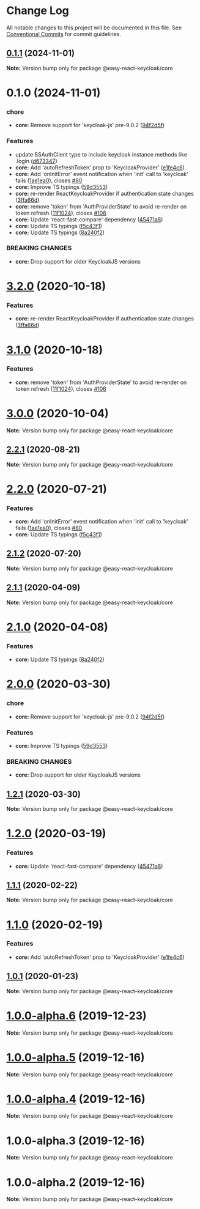 # Change Log

All notable changes to this project will be documented in this file.
See [Conventional Commits](https://conventionalcommits.org) for commit guidelines.

## [0.1.1](https://github.com/Kritskii-A/react-keycloak/compare/@easy-react-keycloak/core@0.1.0...@easy-react-keycloak/core@0.1.1) (2024-11-01)

**Note:** Version bump only for package @easy-react-keycloak/core





# 0.1.0 (2024-11-01)


### chore

* **core:** Remove support for 'keycloak-js' pre-9.0.2 ([94f2d5f](https://github.com/Kritskii-A/react-keycloak/commit/94f2d5f8f106955091c7cc8aaa6c6dd2dbb024c4))


### Features

* update SSAuthClient type to include keycloak instance methods like .login ([d673347](https://github.com/Kritskii-A/react-keycloak/commit/d673347b57e6607d040c0cf693de31e87ccba09c))
* **core:** Add 'autoRefreshToken' prop to 'KeycloakProvider' ([e1fe4c6](https://github.com/Kritskii-A/react-keycloak/commit/e1fe4c64ceaadac2cff626637eb64562f97a9b58))
* **core:** Add 'onInitError' event notification when 'init' call to 'keycloak' fails ([1ae1ea0](https://github.com/Kritskii-A/react-keycloak/commit/1ae1ea022203d9dc6012fad632f6bd3efe2d78a2)), closes [#80](https://github.com/Kritskii-A/react-keycloak/issues/80)
* **core:** Improve TS typings ([59d3553](https://github.com/Kritskii-A/react-keycloak/commit/59d35536cfa9c37d4d0f8052ade2294fc9a63b59))
* **core:** re-render ReactKeycloakProvider if authentication state changes ([3ffa66d](https://github.com/Kritskii-A/react-keycloak/commit/3ffa66dcd88927b0247bdaacade08f62cfd77ed2))
* **core:** remove 'token' from 'AuthProviderState' to avoid re-render on token refresh ([11f1024](https://github.com/Kritskii-A/react-keycloak/commit/11f1024dfdabb62eac8d91cb9731722341c4f72c)), closes [#106](https://github.com/Kritskii-A/react-keycloak/issues/106)
* **core:** Update 'react-fast-compare' dependency ([45471a8](https://github.com/Kritskii-A/react-keycloak/commit/45471a811653d40b615b67c26cadfea7ff89ebc0))
* **core:** Update TS typings ([f5c43f1](https://github.com/Kritskii-A/react-keycloak/commit/f5c43f17f8240c7df752218b4c277e207080ab8e))
* **core:** Update TS typings ([8a240f2](https://github.com/Kritskii-A/react-keycloak/commit/8a240f26e495a57f70a0b54da9cfe64cf4e08002))


### BREAKING CHANGES

* **core:** Drop support for older KeycloakJS versions





# [3.2.0](https://github.com/react-keycloak/react-keycloak/compare/@easy-react-keycloak/core@3.1.0...@easy-react-keycloak/core@3.2.0) (2020-10-18)


### Features

* **core:** re-render ReactKeycloakProvider if authentication state changes ([3ffa66d](https://github.com/react-keycloak/react-keycloak/commit/3ffa66dcd88927b0247bdaacade08f62cfd77ed2))





# [3.1.0](https://github.com/react-keycloak/react-keycloak/compare/@easy-react-keycloak/core@3.0.0...@easy-react-keycloak/core@3.1.0) (2020-10-18)


### Features

* **core:** remove 'token' from 'AuthProviderState' to avoid re-render on token refresh ([11f1024](https://github.com/react-keycloak/react-keycloak/commit/11f1024dfdabb62eac8d91cb9731722341c4f72c)), closes [#106](https://github.com/react-keycloak/react-keycloak/issues/106)





# [3.0.0](https://github.com/react-keycloak/react-keycloak/compare/@easy-react-keycloak/core@2.2.1...@easy-react-keycloak/core@3.0.0) (2020-10-04)

**Note:** Version bump only for package @easy-react-keycloak/core





## [2.2.1](https://github.com/react-keycloak/react-keycloak/compare/@easy-react-keycloak/core@2.2.0...@easy-react-keycloak/core@2.2.1) (2020-08-21)

**Note:** Version bump only for package @easy-react-keycloak/core





# [2.2.0](https://github.com/react-keycloak/react-keycloak/compare/@easy-react-keycloak/core@2.1.2...@easy-react-keycloak/core@2.2.0) (2020-07-21)


### Features

* **core:** Add 'onInitError' event notification when 'init' call to 'keycloak' fails ([1ae1ea0](https://github.com/react-keycloak/react-keycloak/commit/1ae1ea022203d9dc6012fad632f6bd3efe2d78a2)), closes [#80](https://github.com/react-keycloak/react-keycloak/issues/80)
* **core:** Update TS typings ([f5c43f1](https://github.com/react-keycloak/react-keycloak/commit/f5c43f17f8240c7df752218b4c277e207080ab8e))





## [2.1.2](https://github.com/react-keycloak/react-keycloak/compare/@easy-react-keycloak/core@2.1.1...@easy-react-keycloak/core@2.1.2) (2020-07-20)

**Note:** Version bump only for package @easy-react-keycloak/core





## [2.1.1](https://github.com/react-keycloak/react-keycloak/compare/@easy-react-keycloak/core@2.1.0...@easy-react-keycloak/core@2.1.1) (2020-04-09)

**Note:** Version bump only for package @easy-react-keycloak/core





# [2.1.0](https://github.com/react-keycloak/react-keycloak/compare/@easy-react-keycloak/core@2.0.0...@easy-react-keycloak/core@2.1.0) (2020-04-08)


### Features

* **core:** Update TS typings ([8a240f2](https://github.com/react-keycloak/react-keycloak/commit/8a240f26e495a57f70a0b54da9cfe64cf4e08002))





# [2.0.0](https://github.com/react-keycloak/react-keycloak/compare/@easy-react-keycloak/core@1.2.1...@easy-react-keycloak/core@2.0.0) (2020-03-30)


### chore

* **core:** Remove support for 'keycloak-js' pre-9.0.2 ([94f2d5f](https://github.com/react-keycloak/react-keycloak/commit/94f2d5f8f106955091c7cc8aaa6c6dd2dbb024c4))


### Features

* **core:** Improve TS typings ([59d3553](https://github.com/react-keycloak/react-keycloak/commit/59d35536cfa9c37d4d0f8052ade2294fc9a63b59))


### BREAKING CHANGES

* **core:** Drop support for older KeycloakJS versions





## [1.2.1](https://github.com/react-keycloak/react-keycloak/compare/@easy-react-keycloak/core@1.2.0...@easy-react-keycloak/core@1.2.1) (2020-03-30)

**Note:** Version bump only for package @easy-react-keycloak/core





# [1.2.0](https://github.com/react-keycloak/react-keycloak/compare/@easy-react-keycloak/core@1.1.1...@easy-react-keycloak/core@1.2.0) (2020-03-19)


### Features

* **core:** Update 'react-fast-compare' dependency ([45471a8](https://github.com/react-keycloak/react-keycloak/commit/45471a811653d40b615b67c26cadfea7ff89ebc0))





## [1.1.1](https://github.com/react-keycloak/react-keycloak/compare/@easy-react-keycloak/core@1.1.0...@easy-react-keycloak/core@1.1.1) (2020-02-22)

**Note:** Version bump only for package @easy-react-keycloak/core





# [1.1.0](https://github.com/react-keycloak/react-keycloak/compare/@easy-react-keycloak/core@1.0.1...@easy-react-keycloak/core@1.1.0) (2020-02-19)


### Features

* **core:** Add 'autoRefreshToken' prop to 'KeycloakProvider' ([e1fe4c6](https://github.com/react-keycloak/react-keycloak/commit/e1fe4c64ceaadac2cff626637eb64562f97a9b58))





## [1.0.1](https://github.com/react-keycloak/react-keycloak/compare/@easy-react-keycloak/core@1.0.0...@easy-react-keycloak/core@1.0.1) (2020-01-23)

**Note:** Version bump only for package @easy-react-keycloak/core





# [1.0.0-alpha.6](https://github.com/react-keycloak/react-keycloak/compare/@easy-react-keycloak/core@1.0.0-alpha.5...@easy-react-keycloak/core@1.0.0-alpha.6) (2019-12-23)

**Note:** Version bump only for package @easy-react-keycloak/core





# [1.0.0-alpha.5](https://github.com/react-keycloak/react-keycloak/compare/@easy-react-keycloak/core@1.0.0-alpha.4...@easy-react-keycloak/core@1.0.0-alpha.5) (2019-12-16)

**Note:** Version bump only for package @easy-react-keycloak/core





# [1.0.0-alpha.4](https://github.com/react-keycloak/react-keycloak/compare/@easy-react-keycloak/core@1.0.0-alpha.3...@easy-react-keycloak/core@1.0.0-alpha.4) (2019-12-16)

**Note:** Version bump only for package @easy-react-keycloak/core





# 1.0.0-alpha.3 (2019-12-16)

**Note:** Version bump only for package @easy-react-keycloak/core





# 1.0.0-alpha.2 (2019-12-16)

**Note:** Version bump only for package @easy-react-keycloak/core

